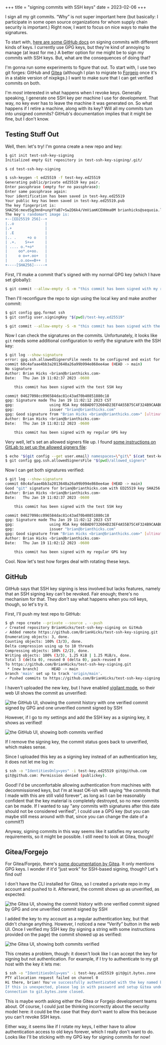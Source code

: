 +++
title = "signing commits with SSH keys"
date = 2023-02-06
+++

I sign all my git commits. “Why” is not super important here (but basically: I participate in some open source organizations for whom supply chain security is important.) Right now, I want to focus on nice ways to make the signatures.

To start with, [here are some GitHub docs](https://docs.github.com/en/authentication/managing-commit-signature-verification/signing-commits) on signing commits with different kinds of keys. I currently use GPG keys, but they're kind of annoying to manage (at least for me.) A better option for me might be to sign my commits with SSH keys. But, what are the consequences of doing that?

I'm gonna run some experiments to figure that out. To start with, I use two git forges: GitHub and [Gitea](https://gitea.io/en-us/) (although I plan to migrate to [Forgejo](https://forgejo.org/) once it's in a stable version of nixpkgs.) I want to make sure that I can get verified commits on both.

I'm *most* interested in what happens when I revoke keys. Generally speaking, I generate one SSH key per machine I use for development. That way, no key ever has to leave the machine it was generated on. So what happens if I retire a machine, along with its key? Will all my commits turn into unsigned commits? GitHub's documentation implies that it might be fine, but I don't know.

## Testing Stuff Out

Well, then: let's try! I'm gonna create a new repo and key:

```bash
$ git init test-ssh-key-signing
Initialized empty Git repository in test-ssh-key-signing/.git/

$ cd test-ssh-key-signing

$ ssh-keygen -t ed25519 -f test-key.ed25519
Generating public/private ed25519 key pair.
Enter passphrase (empty for no passphrase):
Enter same passphrase again:
Your identification has been saved in test-key.ed25519
Your public key has been saved in test-key.ed25519.pub
The key fingerprint is:
SHA256:mevdSg3mn8+unpYYaB7+Sw2D6k4/VmViamKCEHHma0M brianhicks@sequoia.local
The key's randomart image is:
+--[ED25519 256]--+
|..o              |
|.+               |
| .E              |
|.. .     +o o    |
| .+.    S+=+     |
| .... o.*+o*     |
|     oo*.o+oo.   |
|     o o=+.oo+   |
|     .o.oo==B++  |
+----[SHA256]-----+
```

First, I'll make a commit that's signed with my normal GPG key (which I have set globally):

```bash
$ git commit --allow-empty -S -m "this commit has been signed with my regular GPG key"
```

Then I'll reconfigure the repo to sign using the local key and make another commit:

```bash
$ git config gpg.format ssh
$ git config user.signingKey "$(pwd)/test-key.ed25519"

$ git commit --allow-empty -S -m "this commit has been signed with the test SSH key"
```

Now I can check the signatures on the commits. Unfortunately, it looks like `git` needs some additional configuration to verify the signature with the SSH key:

```bash
$ git log --show-signature
error: gpg.ssh.allowedSignersFile needs to be configured and exist for ssh signature verification
commit 60c4afaae4bb3a2013648a26a99b994e868ee4ae (HEAD -> main)
No signature
Author: Brian Hicks <brian@brianthicks.com>
Date:   Thu Jan 19 11:02:37 2023 -0600

    this commit has been signed with the test SSH key

commit 04627098cc096584dac81c43ad70b40851880c18
gpg: Signature made Thu Jan 19 11:02:12 2023 CST
gpg:                using RSA key 66BAD9732604D23EF4A55B75C4F324B9CAAB0D50
gpg:                issuer "brian@brianthicks.com"
gpg: Good signature from "Brian Hicks <brian@brianthicks.com>" [ultimate]
Author: Brian Hicks <brian@brianthicks.com>
Date:   Thu Jan 19 11:02:12 2023 -0600

    this commit has been signed with my regular GPG key
```

Very well, let's set an allowed signers file up. I found [some instructions on GitLab to set up the allowed signers file](https://docs.gitlab.com/ee/user/project/repository/ssh_signed_commits/#verify-commits):

```bash
$ echo "$(git config --get user.email) namespaces=\"git\" $(cat test-key.ed25519.pub)" > allowed_signers
$ git config gpg.ssh.allowedSignersFile "$(pwd)/allowed_signers"
```

Now I can get both signatures verified:

```bash
$ git log --show-signature
commit 60c4afaae4bb3a2013648a26a99b994e868ee4ae (HEAD -> main)
Good "git" signature for brian@brianthicks.com with ED25519 key SHA256:mevdSg3mn8+unpYYaB7+Sw2D6k4/VmViamKCEHHma0M
Author: Brian Hicks <brian@brianthicks.com>
Date:   Thu Jan 19 11:02:37 2023 -0600

    this commit has been signed with the test SSH key

commit 04627098cc096584dac81c43ad70b40851880c18
gpg: Signature made Thu Jan 19 11:02:12 2023 CST
gpg:                using RSA key 66BAD9732604D23EF4A55B75C4F324B9CAAB0D50
gpg:                issuer "brian@brianthicks.com"
gpg: Good signature from "Brian Hicks <brian@brianthicks.com>" [ultimate]
Author: Brian Hicks <brian@brianthicks.com>
Date:   Thu Jan 19 11:02:12 2023 -0600

    this commit has been signed with my regular GPG key
```

Cool. Now let's test how forges deal with rotating these keys.

## GitHub

GitHub says that SSH key signing is less involved but lacks features, namely that an SSH signing key can't be revoked. Fair enough; there's no mechanism for that. They *don't* say what happens when you roll keys, though, so let's try it.

First, I'll push my test repo to GitHub:

```bash
$ gh repo create --private --source . --push
✓ Created repository BrianHicks/test-ssh-key-signing on GitHub
✓ Added remote https://github.com/BrianHicks/test-ssh-key-signing.git
Enumerating objects: 3, done.
Counting objects: 100% (3/3), done.
Delta compression using up to 10 threads
Compressing objects: 100% (2/2), done.
Writing objects: 100% (3/3), 1.25 KiB | 1.25 MiB/s, done.
Total 3 (delta 0), reused 0 (delta 0), pack-reused 0
To https://github.com/BrianHicks/test-ssh-key-signing.git
 * [new branch]      HEAD -> main
branch 'main' set up to track 'origin/main'.
✓ Pushed commits to https://github.com/BrianHicks/test-ssh-key-signing.git
```

I haven't uploaded the new key, but I have enabled [vigilant mode](https://docs.github.com/en/authentication/managing-commit-signature-verification/displaying-verification-statuses-for-all-of-your-commits), so their web UI shows the commit as unverified:

![the GitHub UI, showing the commit history with one verified commit signed by GPG and one unverified commit signed by SSH](/images/unverified-commits-on-GitHub-in-the-test-ssh-key-signing-repo.png)

However, if I go to my settings and add the SSH key as a signing key, it shows as verified!

![the GitHub UI, showing both commits verified](/images/verified-commits-on-GitHub-in-the-test-ssh-key-signing-repo.png)

If I remove the signing key, the commit status goes back to unverified, which makes sense.

Since I uploaded this key as a signing key instead of an authentication key, it does not let me log in:

```bash
$ ssh -o "IdentitiesOnly=yes" -i test-key.ed25519 git@github.com
git@github.com: Permission denied (publickey).
```

Good! I'd be uncomfortable allowing authentication from machines with decommissioned keys, but I'm at least OK-ish with saying “the commits that I made with this are still valid forever”, as long as I can be reasonably confident that the key material is completely destroyed, so no new commits can be made. If I wanted to say "any commits with signatures after this date should not be considered verified", I could use a GPG key (but you can maybe still mess around with that, since you can change the date of a commit?)

Anyway, signing commits in this way seems like it satisfies my security requirements, so it might be possible. I still need to look at Gitea, though!

## Gitea/Forgejo

For Gitea/Forgejo, there's [some documentation by Gitea](https://docs.gitea.io/en-us/signing/). It only mentions GPG keys. I wonder if it'd “just work” for SSH-based signing, though? Let's find out!

I don't have the CLI installed for Gitea, so I created a private repo in my account and pushed to it. Afterward, the commit shows up as unverified, as expected:

![the Gitea UI, showing the commit history with one verified commit signed by GPG and one unverified commit signed by SSH](/images/unverified-commits-on-gitea-in-the-test-ssh-key-signing-repo.png)

I added the key to my account as a regular authentication key, but that didn't change anything. However, I noticed a new “Verify” button in the web UI. Once I verified my SSH key (by signing a string with some instructions provided on the page) the commit showed up as verified:

![the Gitea UI, showing both commits verified](/images/verified-commits-on-gitea-in-the-test-ssh-key-signing-repo.png)

This creates a problem, though: it doesn't look like I can accept the key for signing but not authentication. For example, if I try to authenticate to my git host with the key it lets me:

```bash
$ ssh -o "IdentitiesOnly=yes" -i test-key.ed25519 git@git.bytes.zone
PTY allocation request failed on channel 0
Hi there, brian! You've successfully authenticated with the key named brianhicks@..., but Gitea does not provide shell access.
If this is unexpected, please log in with password and setup Gitea under another user.
Connection to git.bytes.zone closed.
```

This is maybe worth asking either the Gitea or Forgejo development teams about. Of course, I could just be thinking incorrectly about the security model here: it could be the case that they don't want to allow this because you can't revoke SSH keys.

Either way, it seems like if I rotate my keys, I either have to allow authentication access to old keys forever, which I really don't want to do. Looks like I'll be sticking with my GPG key for signing commits for now!